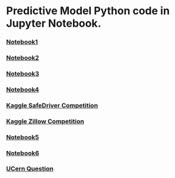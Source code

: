 # Predictive Model Python code in Jupyter Notebook.
### [Notebook1](http://htmlpreview.github.io/?https://github.com/lj015625/Predictive-Model/blob/master/Code/HW1_Notebook1.html)
### [Notebook2](http://htmlpreview.github.io/?https://github.com/lj015625/Predictive-Model/blob/master/Code/HW1_Notebook2.html)
### [Notebook3](http://htmlpreview.github.io/?https://github.com/lj015625/Predictive-Model/blob/master/Code/HW1_Notebook3.html)
### [Notebook4](http://htmlpreview.github.io/?https://github.com/lj015625/Predictive-Model/blob/master/Code/HW1_Notebook4.html)
### [Kaggle SafeDriver Competition](http://htmlpreview.github.io/?https://github.com/lj015625/Predictive-Model/blob/master/Code/HW2_SafeDriver.html)
### [Kaggle Zillow Competition](http://htmlpreview.github.io/?https://github.com/lj015625/Predictive-Model/blob/master/Code/Zillow_Notebook.html)
### [Notebook5](http://htmlpreview.github.io/?https://github.com/lj015625/Predictive-Model/blob/master/Code/HW3_Part1.html)
### [Notebook6](http://htmlpreview.github.io/?https://github.com/lj015625/Predictive-Model/blob/master/Code/HW3_Part3.html)
### [UCern Question](http://htmlpreview.github.io/?https://github.com/lj015625/Predictive-Model/blob/master/Code/FinalNotebook.html)